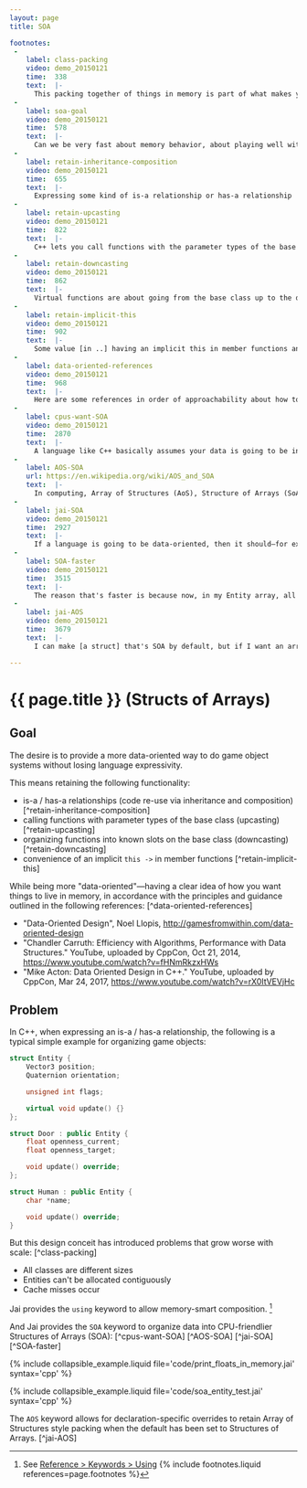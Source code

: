 ```yaml
---
layout: page
title: SOA

footnotes:
 -
    label: class-packing
    video: demo_20150121
    time:  338
    text:  |-
      This packing together of things in memory is part of what makes your game slow, because it has some consequences.
 -
    label: soa-goal
    video: demo_20150121
    time:  578
    text:  |-
      Can we be very fast about memory behavior, about playing well with the cache and very organized about how our data is laid out, and still have high levels of expressivity in our code?
 -
    label: retain-inheritance-composition
    video: demo_20150121
    time:  655
    text:  |-
      Expressing some kind of is-a relationship or has-a relationship
 -
    label: retain-upcasting
    video: demo_20150121
    time:  822
    text:  |-
      C++ lets you call functions with the parameter types of the base class.
 -
    label: retain-downcasting
    video: demo_20150121
    time:  862
    text:  |-
      Virtual functions are about going from the base class up to the derived class.
 -
    label: retain-implicit-this
    video: demo_20150121
    time:  902
    text:  |-
      Some value [in ..] having an implicit this in member functions and you don't have to write extra code all the time.
 -
    label: data-oriented-references
    video: demo_20150121
    time:  968
    text:  |-
      Here are some references in order of approachability about how to structure your program to behave well with respect to memory.
 -
    label: cpus-want-SOA
    video: demo_20150121
    time:  2870
    text:  |-
      A language like C++ basically assumes your data is going to be in a thing called Array of Structures (AOS): [..] When you're trying to put things in memory, they go in an array, and each structure in the array is contiguous, so all the members are laid out in order. But most CPUs don't really want data that way. Most CPUs want things laid out as Structures of Arrays (SOA).
 -
    label: AOS-SOA
    url: https://en.wikipedia.org/wiki/AOS_and_SOA
    text:  |-
      In computing, Array of Structures (AoS), Structure of Arrays (SoA) and Array of Structures of Arrays (AoSoA) refer to contrasting ways to arrange a sequence of records in memory, with regard to interleaving, and are of interest in SIMD and SIMT programming.
 -
    label: jai-SOA
    video: demo_20150121
    time:  2927
    text:  |-
      If a language is going to be data-oriented, then it should—for example—be easy to put your data in SOA format.
 -
    label: SOA-faster
    video: demo_20150121
    time:  3515
    text:  |-
      The reason that's faster is because now, in my Entity array, all these flags are going to be next to each other [..] and if you just want to deal with flags, that flags-flags-flags for a long time in memory lets you be very fast.
 -
    label: jai-AOS
    video: demo_20150121
    time:  3679
    text:  |-
      I can make [a struct] that's SOA by default, but if I want an array of them that's AOS (for some reason) I can do that.

---
```


# {{ page.title }} (Structs of Arrays)

## Goal

The desire is to provide a more data-oriented way to do game object systems without losing language expressivity.

This means retaining the following functionality:
* is-a / has-a relationships (code re-use via inheritance and composition) [^retain-inheritance-composition]
* calling functions with parameter types of the base class (upcasting) [^retain-upcasting]
* organizing functions into known slots on the base class (downcasting) [^retain-downcasting]
* convenience of an implicit `this ->` in member functions [^retain-implicit-this]

While being more "data-oriented"&mdash;having a clear idea of how you want things to live in memory, in accordance with the principles and guidance outlined in the following references: [^data-oriented-references]
* "Data-Oriented Design", Noel Llopis, <http://gamesfromwithin.com/data-oriented-design>
* "Chandler Carruth: Efficiency with Algorithms, Performance with Data Structures." YouTube, uploaded by CppCon, Oct 21, 2014, <https://www.youtube.com/watch?v=fHNmRkzxHWs>
* "Mike Acton: Data Oriented Design in C++." YouTube, uploaded by CppCon, Mar 24, 2017, <https://www.youtube.com/watch?v=rX0ItVEVjHc>


## Problem

In C++, when expressing an is-a / has-a relationship, the following is a typical simple example for organizing game objects:

```cpp
struct Entity {
    Vector3 position;
    Quaternion orientation;

    unsigned int flags;

    virtual void update() {}
};

struct Door : public Entity {
    float openness_current;
    float openness_target;

    void update() override;
};

struct Human : public Entity {
    char *name;

    void update() override;
}
```

But this design conceit has introduced problems that grow worse with scale: [^class-packing]

* All classes are different sizes
* Entities can't be allocated contiguously
* Cache misses occur

Jai provides the `using` keyword to allow memory-smart composition. [^keyword-using]

And Jai provides the `SOA` keyword to organize data into CPU-friendlier Structures of Arrays (SOA): [^cpus-want-SOA] [^AOS-SOA] [^jai-SOA] [^SOA-faster]

{% include collapsible_example.liquid file='code/print_floats_in_memory.jai' syntax='cpp' %}

{% include collapsible_example.liquid file='code/soa_entity_test.jai' syntax='cpp' %}

The `AOS` keyword allows for declaration-specific overrides to retain Array of Structures style packing when the default has been set to Structures of Arrays. [^jai-AOS]


[^keyword-using]: See [Reference &gt; Keywords &gt; Using]({{site.baseurl}}/reference/Keywords/using/#/reference/)
{% include footnotes.liquid references=page.footnotes %}
